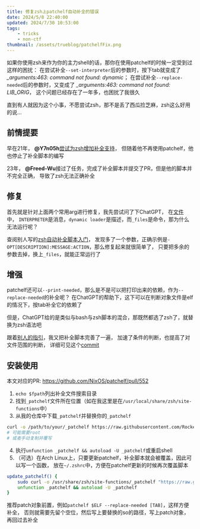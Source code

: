 ```yaml
---
title: 修复zsh上patchelf自动补全的错误
date: 2024/5/8 22:40:00
updated: 2024/7/30 10:53:00
tags:
    - tricks
    - non-ctf
thumbnail: /assets/trueblog/patchelfFix.png
---
```


<!--excerpt-->

如果你使用zsh来作为你的主力shell的话，那你在使用patchelf的时候一定受到过这样的困扰：
在尝试补全`--set-interpreter`后的参数时，按下tab就变成了 *_arguments:463: command not found: dynamic*；
在尝试补全`--replace-needed`后的参数时，又变成了 *_arguments:463: command not found: LIB_ORIG*，
这个问题已经存在了一年多，也困扰了我很久

直到有人就因为这个小事，不愿尝试zsh，那不是丢了西瓜捡芝麻，zsh这么好用的说...

## 前情提要

早在21年， **@Y7n05h**[尝试为zsh增加补全支持](https://github.com/NixOS/patchelf/issues/310)，
但随着他不再使用patchelf，他也停止了补全脚本的编写

23年， **@Freed-Wu**接过了任务，完成了补全脚本并提交了PR，但是他的脚本并不完全正确，
导致了zsh无法正确补全

## 修复

首先就是针对上面两个常用arg进行修复，我先尝试问了下ChatGPT，
在[文件](https://github.com/NixOS/patchelf/blob/master/completions/zsh/_patchelf#L5)中，
`INTERPRETER`是消息，`dynamic loader`是描述，而`_files`是命令，那为什么无法运行呢？

查阅别人写的[zsh自动补全脚本入门](https://chuquan.me/2020/10/02/zsh-completion-tutorial/)，
发现多了一个参数，正确示例是`-OPT[DESCRIPTION]:MESSAGE:ACTION`，那么修复起来就很简单了，
只要把多余的参数去掉，换上`_files`，就能正常运行了

## 增强

patchelf还可以`--print-needed`，那么是不是可以把打印出来的依赖，作为`--replace-needed`的补全呢？
在ChatGPT的帮助下，这下可以在判断对象文件是elf的情况下，按tab补全它的依赖了

但是，ChatGPT给的是类似与bash与zsh脚本的混合，那既然都选了zsh了，就替换为zsh语法吧

跟着[别人的指引](https://github.com/goreliu/zshguide)，我又把补全脚本完善了一遍，
加速了条件的判断，也提高了对文件范围的判断，
详细可见这个[commit](https://github.com/RocketMaDev/patchelf/commit/61a49b905c2eb329848349dc8c0eb6c5fa873aa7)

## 安装使用

本文对应的PR: https://github.com/NixOS/patchelf/pull/552
1. `echo $fpath`列出补全文件搜索目录
2. 找到`_patchelf`文件所在位置（如在我这里是在`/usr/local/share/zsh/site-functions`中）
3. 从我的仓库中下载`_patchelf`并替换你的`_patchelf`
```sh
curl -o /path/to/your/_patchelf https://raw.githubusercontent.com/RocketMaDev/patchelf/master/completions/zsh/_patchelf
# 可能需要root
# 或者手动复制并覆写
```
4. 执行`unfunction _patchelf && autoload -U _patchelf`或重启shell
5. （可选）在Arch Linux上，只要更新patchelf，补全脚本就会被覆盖，因此可以写一个函数，
放在`~/.zshrc`中，方便在patchelf更新的时候再次覆盖脚本
```zsh
update_patchelf() {
    sudo curl -o /usr/share/zsh/site-functions/_patchelf "https://raw.githubusercontent.com/RocketMaDev/patchelf/master/completions/zsh/_patchelf"
    unfunction _patchelf && autoload -U _patchelf
}
```
推荐patch对象前置，例如`patchelf $ELF --replace-needed [TAB]`，这样方便补全，
否则就需要先留个空位，然后写上要替换的so的路径，写上patch对象，再回过去补全

